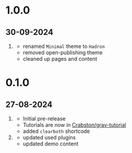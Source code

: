# 1.0.0
## 30-09-2024
1. [](#improved)
   - renamed `Minimal` theme to `Hadron`
   - removed open-publishing theme
   - cleaned up pages and content

# 0.1.0
## 27-08-2024
1. [](#new)
   - Initial pre-release
   - Tutorials are now in [Crabston/grav-tutorial](https://github.com/Crabston/grav-tutorial)
   - added `clearboth` shortcode
1. [](#improved)
   - updated used plugins
   - updated demo content

